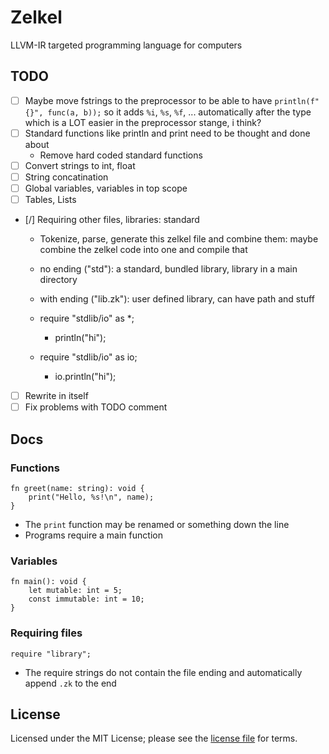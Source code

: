 # Zelkel
LLVM-IR targeted programming language for computers

## TODO
- [ ] Maybe move fstrings to the preprocessor to be able to have `println(f"{}", func(a, b));` so it adds `%i`, `%s`, `%f`, ... automatically after the type which is a LOT easier in the preprocessor stange, i think? 
- [ ] Standard functions like println and print need to be thought and done about
    - Remove hard coded standard functions
- [ ] Convert strings to int, float
- [ ] String concatination
- [ ] Global variables, variables in top scope
- [ ] Tables, Lists
- [/] Requiring other files, libraries: standard
    - Tokenize, parse, generate this zelkel file and combine them:
      maybe combine the zelkel code into one and compile that
    - no ending ("std"): a standard, bundled library, library in a main directory
    - with ending ("lib.zk"): user defined library, can have path and stuff
    
    - require "stdlib/io" as *;
      - println("hi");
    - require "stdlib/io" as io;
      - io.println("hi");
- [ ] Rewrite in itself
- [ ] Fix problems with TODO comment

## Docs
### Functions
```zelkel
fn greet(name: string): void {
    print("Hello, %s!\n", name);
}
```
- The `print` function may be renamed or something down the line
- Programs require a main function

### Variables
```zelkel
fn main(): void {
    let mutable: int = 5;
    const immutable: int = 10;
}
```

### Requiring files
```zelkel
require "library";
```
- The require strings do not contain the file ending and automatically append `.zk` to the end

## License
Licensed under the MIT License; please see the [license file](LICENSE.md) for terms.
